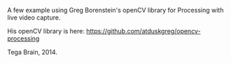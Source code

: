 A few example using Greg Borenstein's openCV library for Processing with live video capture.

His openCV library is here: https://github.com/atduskgreg/opencv-processing

Tega Brain, 2014.
